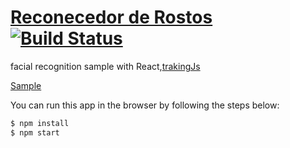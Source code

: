 # [Reconecedor de Rostos](https://imagem-8a58a.firebaseapp.com)  [![Build Status](https://travis-ci.org/joseasousa/reconhecimento.svg?branch=master)](https://travis-ci.org/joseasousa/reconhecimento)

facial recognition sample with React,[trakingJs](https://trackingjs.com/)

[Sample](https://imagem-8a58a.firebaseapp.com)

You can run this app in the browser by following the steps below:

```bash
$ npm install
$ npm start
```   
